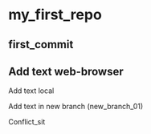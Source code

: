 ﻿# my_first_repo

## first_commit

## Add text web-browser


Add text local 

Add text in new branch (new_branch_01)

Conflict_sit
